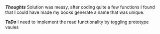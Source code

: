 **_Thoughts_**
Solution was messy, after coding quite a few functions I found that I could have made my books generate a name that was unique.

**_ToDo_**
I need to implement the read functionality by toggling prototype vaules
